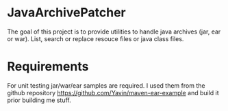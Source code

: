 # JavaArchivePatcher

The goal of this project is to provide utilities to handle java archives (jar, ear or war). List, search or replace resouce
files or java class files.

# Requirements

For unit testing jar/war/ear samples are required. I used them from the github repository https://github.com/Yavin/maven-ear-example 
and build it prior building me stuff.
